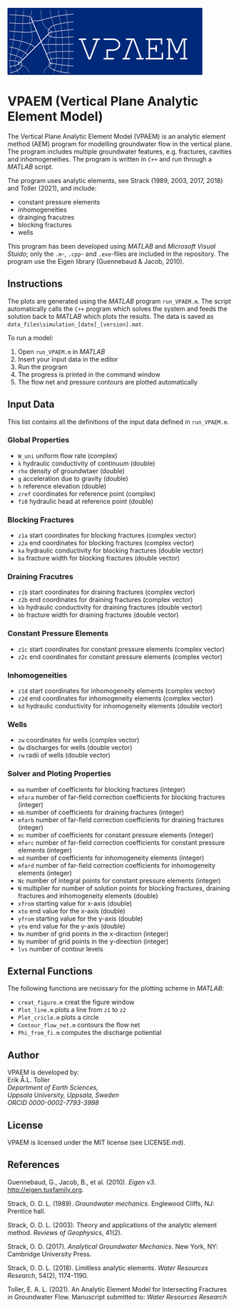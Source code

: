 ![VPAEM logo](https://github.com/eriktoller/VPAEM/blob/main/VPAEM_logo.png)
# VPAEM (Vertical Plane Analytic Element Model)
The Vertical Plane Analytic Element Model (VPAEM) is an analytic element method (AEM) program for modelling groundwater flow in the vertical plane. The program includes multiple groundwater features, e.g. fractures, cavities and inhomogeneities. The program is written in `C++` and run through a *MATLAB* script.

The program uses analytic elements, see Strack (1989, 2003, 2017, 2018) and Toller (2021), and include:
- constant pressure elements
- inhomogeneities
- drainging fracutres
- blocking fractures
- wells

This program has been developed using *MATLAB* and *Microsoft Visual Stuido*; only the `.m`-, `.cpp`- and `.exe`-files are included in the repository. The program use the Eigen library (Guennebaud & Jacob, 2010).

## Instructions
The plots are generated using the *MATLAB* program `run_VPAEM.m`. The script automatically calls the `C++` program which solves the system and feeds the solution back to *MATLAB* which plots the results. The data is saved as `data_files\simulation_[date]_[version].mat`.

To run a model:
1. Open `run_VPAEM.m` in *MATLAB*
2. Insert your input data in the editor
3. Run the program
4. The progress is printed in the command window
5. The flow net and pressure contours are plotted automatically

## Input Data
This list contains all the definitions of the input data defined in `run_VPAEM.m`.

### Global Properties
- `W_uni` uniform flow rate (complex)
- `k` hydraulic conductivity of continuum (double)
- `rho` density of groundwtaer (double)
- `g` acceleration due to gravity (double)
- `h` reference elevation (double)
- `zref` coordinates for reference point (complex)
- `fi0` hydraulic head at reference point (double)
### Blocking Fractures
- `z1a` start coordinates for blocking fractures (complex vector)
- `z2a` end coordinates for blocking fractures (complex vector)
- `ka` hydraulic conductivity for blocking fractures (double vector)
- `ba` fracture width for blocking fractures (double vector)
### Draining Fracutres
- `z1b` start coordinates for draining fractures (complex vector)
- `z2b` end coordinates for draining fractures (complex vector)
- `kb` hydraulic conductivity for draining fractures (double vector)
- `bb` fracture width for draining fractures (double vector)
### Constant Pressure Elements
- `z1c` start coordinates for constant pressure elements (complex vector)
- `z2c` end coordinates for constant pressure elements (complex vector)
### Inhomogeneities
- `z1d` start coordinates for inhomogeneity elements (complex vector)
- `z2d` end coordinates for inhomogeneity elements (complex vector)
- `kd` hydraulic conductivity for inhomogeneity elements (double vector)
### Wells
- `zw` coordinates for wells (complex vector)
- `Qw` discharges for wells (double vector)
- `rw` radii of wells (double vector)
### Solver and Ploting Properties
- `ma` number of coefficients for blocking fractures (integer)
- `mfara` number of far-field correction coefficients for blocking fractures (integer)
- `mb` number of coefficients for draining fractures (integer)
- `mfarb` number of far-field correction  coefficients for draining fractures (integer)
- `mc` number of coefficients for constant pressure elements (integer)
- `mfarc` number of far-field correction  coefficients for constant pressure elements (integer)
- `md` number of coefficients for inhomogeneity elements (integer)
- `mfard` number of far-field correction  coefficients for inhomogeneity elements (integer)
- `Nc` number of integral points for constant pressure elements (integer)
- `N` multiplier for number of solution points for blocking fractures, draining fractures and inhomogeneity elements (double)
- `xfrom` starting value for x-axis (double)
- `xto` end value for the x-axis (double)
- `yfrom` starting value for the y-axis (double)
- `yto` end value for the y-axis (double)
- `Nx` number of grid points in the x-diraction (integer)
- `Ny` number of grid points in the y-direction (integer)
- `lvs` number of contour levels

## External Functions
The following functions are necissary for the plotting scheme in *MATLAB*:
- `creat_figure.m` creat the figure window
- `Plot_line.m` plots a line from `z1` to `z2`
- `Plot_cricle.m` plots a circle
- `Contour_flow_net.m` contours the flow net
- `Phi_from_fi.m` computes the discharge potiential

## Author
VPAEM is developed by:\
Erik Å.L. Toller\
*Department of Earth Sciences,*\
*Uppsala University, Uppsala, Sweden*\
*ORCID 0000-0002-7793-3998*

## License
VPAEM is licensed under the MIT license (see LICENSE.md).

## References
Guennebaud, G., Jacob, B., et al. (2010). *Eigen v3*. http://eigen.tuxfamily.org.

Strack, O. D. L. (1989). *Groundwater mechanics*. Englewood Cliffs, NJ: Prentice hall.

Strack, O. D. L. (2003). Theory and applications of the analytic element method. *Reviews of Geophysics*, 41(2).

Strack, O. D. (2017). *Analytical Groundwater Mechanics*. New York, NY: Cambridge University Press.

Strack, O. D. L. (2018). Limitless analytic elements. *Water Resources Research*, 54(2), 1174-1190.

Toller, E. A. L. (2021). An Analytic Element Model for Intersecting Fractures in Groundwater Flow. Manuscript submitted to: *Water Resources Research*






